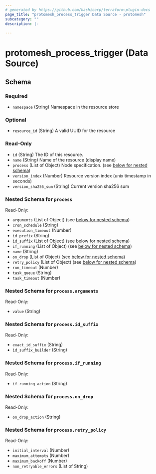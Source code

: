 ```yaml
---
# generated by https://github.com/hashicorp/terraform-plugin-docs
page_title: "protomesh_process_trigger Data Source - protomesh"
subcategory: ""
description: |-
  
---
```


# protomesh_process_trigger (Data Source)





<!-- schema generated by tfplugindocs -->
## Schema

### Required

- `namespace` (String) Namespace in the resource store

### Optional

- `resource_id` (String) A valid UUID for the resource

### Read-Only

- `id` (String) The ID of this resource.
- `name` (String) Name of the resource (display name)
- `process` (List of Object) Node specification. (see [below for nested schema](#nestedatt--process))
- `version_index` (Number) Resource version index (unix timestamp in seconds)
- `version_sha256_sum` (String) Current version sha256 sum

<a id="nestedatt--process"></a>
### Nested Schema for `process`

Read-Only:

- `arguments` (List of Object) (see [below for nested schema](#nestedobjatt--process--arguments))
- `cron_schedule` (String)
- `execution_timeout` (Number)
- `id_prefix` (String)
- `id_suffix` (List of Object) (see [below for nested schema](#nestedobjatt--process--id_suffix))
- `if_running` (List of Object) (see [below for nested schema](#nestedobjatt--process--if_running))
- `name` (String)
- `on_drop` (List of Object) (see [below for nested schema](#nestedobjatt--process--on_drop))
- `retry_policy` (List of Object) (see [below for nested schema](#nestedobjatt--process--retry_policy))
- `run_timeout` (Number)
- `task_queue` (String)
- `task_timeout` (Number)

<a id="nestedobjatt--process--arguments"></a>
### Nested Schema for `process.arguments`

Read-Only:

- `value` (String)


<a id="nestedobjatt--process--id_suffix"></a>
### Nested Schema for `process.id_suffix`

Read-Only:

- `exact_id_suffix` (String)
- `id_suffix_builder` (String)


<a id="nestedobjatt--process--if_running"></a>
### Nested Schema for `process.if_running`

Read-Only:

- `if_running_action` (String)


<a id="nestedobjatt--process--on_drop"></a>
### Nested Schema for `process.on_drop`

Read-Only:

- `on_drop_action` (String)


<a id="nestedobjatt--process--retry_policy"></a>
### Nested Schema for `process.retry_policy`

Read-Only:

- `initial_interval` (Number)
- `maximum_attempts` (Number)
- `maximum_backoff` (Number)
- `non_retryable_errors` (List of String)


